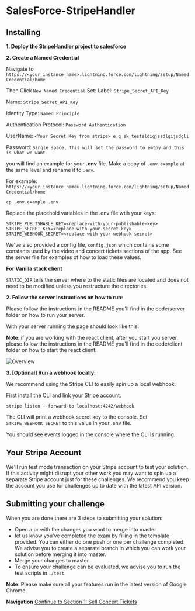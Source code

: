# SalesForce-StripeHandler



## Installing


**1. Deploy the StripeHandler project to salesforce**

**2. Create a Named Credential**

Navigate to  `https://<your_instance_name>.lightning.force.com/lightning/setup/NamedCredential/home`

Then Click `New Named Credential`
Set:
Label: `Stripe_Secret_API_Key`

Name: `Stripe_Secret_API_Key`

Identity Type: `Named Principle`

Authentication Protocol: `Password Authentication`

UserName: `<Your Secret Key from stripe> e.g sk_testsldigjssdlgijsdgli`

Password: `Single space, this will set the password to emtpy and this is what we want`







you will find an example for your **.env** file. Make a copy of `.env.example` at the same level and rename it to `.env`.

For example: `https://<your_instance_name>.lightning.force.com/lightning/setup/NamedCredential/home`


```
cp .env.example .env
```

Replace the placehold variables in the .env file wtih your keys: 

```
STRIPE_PUBLISHABLE_KEY=<replace-with-your-publishable-key>
STRIPE_SECRET_KEY=<replace-with-your-secret-key>
STRIPE_WEBHOOK_SECRET=<replace-with-your-webhook-secret>
```

We've also provided a config file, `config.json` which contains some constants used by the video and concert tickets sections of the app.  See the server file for examples of how to load these values. 

**For Vanilla stack client**

`STATIC_DIR` tells the server where to the static files are located and does not need to be modified unless you restructure the directories.

**2. Follow the server instructions on how to run:**

Please follow the instructions in the README you'll find in the code/server folder on how to run your server.

With your server running the page should look like this:

**Note**: if you are working with the react client, after you start you server, please follow  the instructions in the README you'll find in the code/client folder on how to start the react client.

![Overview](screenshots/MusicShopOverview.gif)

**3. [Optional] Run a webhook locally:**

We recommend using the Stripe CLI to easily spin up a local webhook.

First [install the CLI](https://stripe.com/docs/stripe-cli) and [link your Stripe account](https://stripe.com/docs/stripe-cli#link-account).

```
stripe listen --forward-to localhost:4242/webhook
```

The CLI will print a webhook secret key to the console. Set `STRIPE_WEBHOOK_SECRET` to this value in your .env file.

You should see events logged in the console where the CLI is running.


## Your Stripe Account

We'll run test mode transaction on your Stripe account to test your solution. If this activity might disrupt your other work you may want to spin up a separate Stripe account just for these challenges.  We recommend you keep the account you use for challenges up to date with the latest API version. 


## Submitting your challenge

When you are done there are 3 steps to submitting your solution:

* Open a pr with the changes you want to merge into master
* let us know you’ve completed the exam by filling in the template provided. You can either do one push or one per challenge completed. We advise you to create a separate branch in which you can work your solution before merging it into master.
* Merge your changes to master.
* To ensure your challenge can be evaluated, we advise you to run the test scripts in `./test`.

**Note**: Please make sure all your features run in the latest version of Google Chrome.

**Navigation**
[Continue to Section 1: Sell Concert Tickets](/README-pt1-concerttickets.md)
